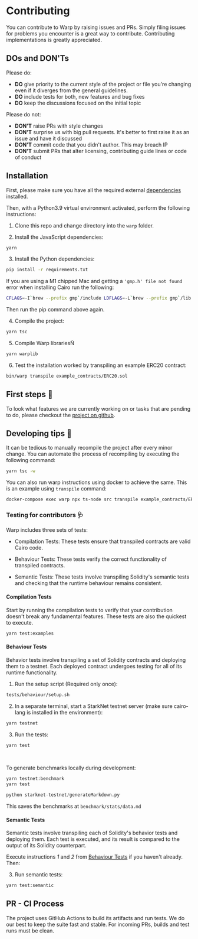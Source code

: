 # Contributing

You can contribute to Warp by raising issues and PRs. Simply filing issues for problems you encounter is a great way to contribute. Contributing implementations is greatly appreciated.

## DOs and DON'Ts

Please do:

- **DO** give priority to the current style of the project or file you're changing even if it diverges from the general guidelines.
- **DO** include tests for both, new features and bug fixes
- **DO** keep the discussions focused on the initial topic

Please do not:

- **DON'T** raise PRs with style changes
- **DON'T** surprise us with big pull requests. It's better to first raise it as an issue and have it discussed
- **DON'T** commit code that you didn't author. This may breach IP
- **DON'T** submit PRs that alter licensing, contributing guide lines or code of conduct

## Installation

First, please make sure you have all the required external [dependencies](dependencies.md) installed.

Then, with a Python3.9 virtual environment activated, perform the following instructions:

1. Clone this repo and change directory into the `warp` folder.

2. Install the JavaScript dependencies:

```bash
yarn
```

3. Install the Python dependencies:

```bash
pip install -r requirements.txt
```

If you are using a M1 chipped Mac and getting a `'gmp.h' file not found` error when installing Cairo run the following:

```bash
CFLAGS=-I`brew --prefix gmp`/include LDFLAGS=-L`brew --prefix gmp`/lib pip install ecdsa fastecdsa sympy
```

Then run the pip command above again.

4. Compile the project:

```bash
yarn tsc
```

5. Compile Warp librariesÑ

```bash
yarn warplib
```

6. Test the installation worked by transpiling an example ERC20 contract:

```bash
bin/warp transpile example_contracts/ERC20.sol
```

## First steps :feet:

To look what features we are currently working on or tasks that are pending to do, please checkout the [project on github](https://github.com/orgs/NethermindEth/projects/30/views/3).

## Developing tips :honey_pot:

It can be tedious to manually recompile the project after every minor change. You can automate the process of recompiling by executing the following command:

```bash
yarn tsc -w
```

You can also run warp instructions using docker to achieve the same. This is an example using `transpile` command:

```bash
docker-compose exec warp npx ts-node src transpile example_contracts/ERC20.sol
```

### Testing for contributors :stethoscope:

Warp includes three sets of tests:

- Compilation Tests: These tests ensure that transpiled contracts are valid Cairo code.

- Behaviour Tests: These tests verify the correct functionality of transpiled contracts.

- Semantic Tests: These tests involve transpiling Solidity's semantic tests and checking that the runtime behaviour remains consistent.

#### Compilation Tests

Start by running the compilation tests to verify that your contribution doesn't break any fundamental features. These tests are also the quickest to execute.

```bash
yarn test:examples
```

#### Behaviour Tests

Behavior tests involve transpiling a set of Solidity contracts and deploying them to a testnet. Each deployed contract undergoes testing for all of its runtime functionality.

1. Run the setup script (Required only once):

```bash
tests/behaviour/setup.sh
```

2. In a separate terminal, start a StarkNet testnet server (make sure cairo-lang is installed in the environment):

```bash
yarn testnet
```

3. Run the tests:

```bash
yarn test
```

<br>

To generate benchmarks locally during development:

```bash
yarn testnet:benchmark
yarn test
```

```python
python starknet-testnet/generateMarkdown.py
```

This saves the benchmarks at `benchmark/stats/data.md`

#### Semantic Tests

Semantic tests involve transpiling each of Solidity's behavior tests and deploying them. Each test is executed, and its result is compared to the output of its Solidity counterpart.

Execute instructions _1_ and _2_ from [Behaviour Tests](#behaviour-tests) if you haven't already. Then:

3. Run semantic tests:

```bash
yarn test:semantic
```

## PR - CI Process

The project uses GitHub Actions to build its artifacts and run tests. We do our best to keep the suite fast and stable. For incoming PRs, builds and test runs must be clean.

